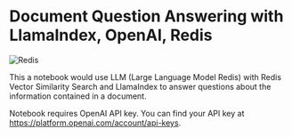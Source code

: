 # Document Question Answering with LlamaIndex, OpenAI,  Redis

![Redis](https://redis.com/wp-content/themes/wpx/assets/images/logo-redis.svg?auto=webp&quality=85,75&width=120)

This a notebook would use LLM (Large Language Model Redis) with Redis Vector Similarity Search and LlamaIndex to answer questions about the information contained in a document.

Notebook requires OpenAI API key. You can find your API key at https://platform.openai.com/account/api-keys.